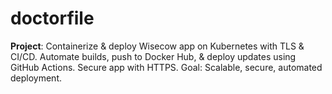 # doctorfile
**Project**: Containerize &amp; deploy Wisecow app on Kubernetes with TLS &amp; CI/CD. Automate builds, push to Docker Hub, &amp; deploy updates using GitHub Actions. Secure app with HTTPS. Goal: Scalable, secure, automated deployment.
